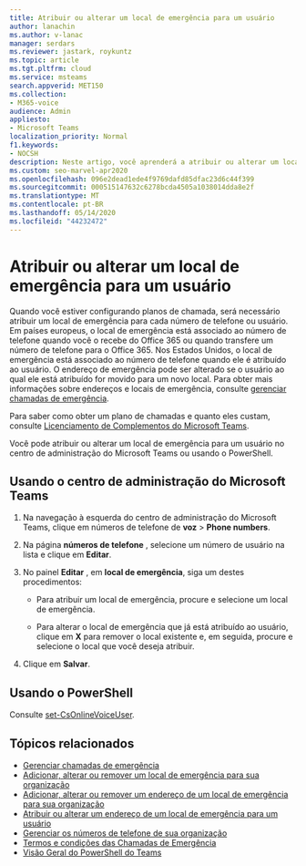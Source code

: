 ```yaml
---
title: Atribuir ou alterar um local de emergência para um usuário
author: lanachin
ms.author: v-lanac
manager: serdars
ms.reviewer: jastark, roykuntz
ms.topic: article
ms.tgt.pltfrm: cloud
ms.service: msteams
search.appverid: MET150
ms.collection:
- M365-voice
audience: Admin
appliesto:
- Microsoft Teams
localization_priority: Normal
f1.keywords:
- NOCSH
description: Neste artigo, você aprenderá a atribuir ou alterar um local de emergência para os usuários da sua organização.
ms.custom: seo-marvel-apr2020
ms.openlocfilehash: 096e2dead1ede4f9769dafd85dfac23d6c44f399
ms.sourcegitcommit: 000515147632c6278bcda4505a1038014dda8e2f
ms.translationtype: MT
ms.contentlocale: pt-BR
ms.lasthandoff: 05/14/2020
ms.locfileid: "44232472"
---
```

# <a name="assign-or-change-an-emergency-location-for-a-user"></a>Atribuir ou alterar um local de emergência para um usuário

Quando você estiver configurando planos de chamada, será necessário atribuir um local de emergência para cada número de telefone ou usuário. Em países europeus, o local de emergência está associado ao número de telefone quando você o recebe do Office 365 ou quando transfere um número de telefone para o Office 365. Nos Estados Unidos, o local de emergência está associado ao número de telefone quando ele é atribuído ao usuário. O endereço de emergência pode ser alterado se o usuário ao qual ele está atribuído for movido para um novo local. Para obter mais informações sobre endereços e locais de emergência, consulte [gerenciar chamadas de emergência](what-are-emergency-locations-addresses-and-call-routing.md).
  
Para saber como obter um plano de chamadas e quanto eles custam, consulte [Licenciamento de Complementos do Microsoft Teams](teams-add-on-licensing/microsoft-teams-add-on-licensing.md).

Você pode atribuir ou alterar um local de emergência para um usuário no centro de administração do Microsoft Teams ou usando o PowerShell.

## <a name="using-the-microsoft-teams-admin-center"></a>Usando o centro de administração do Microsoft Teams

1. Na navegação à esquerda do centro de administração do Microsoft Teams, clique em números de telefone de **voz**  >  **Phone numbers**.

2. Na página **números de telefone** , selecione um número de usuário na lista e clique em **Editar**.

3. No painel **Editar** , em **local de emergência**, siga um destes procedimentos:

   - Para atribuir um local de emergência, procure e selecione um local de emergência.

   - Para alterar o local de emergência que já está atribuído ao usuário, clique em **X** para remover o local existente e, em seguida, procure e selecione o local que você deseja atribuir.

4. Clique em **Salvar**.

## <a name="using-powershell"></a>Usando o PowerShell

Consulte [set-CsOnlineVoiceUser](https://docs.microsoft.com/powershell/module/skype/set-csonlinevoiceuser). 

    
## <a name="related-topics"></a>Tópicos relacionados

- [Gerenciar chamadas de emergência](what-are-emergency-locations-addresses-and-call-routing.md)
- [Adicionar, alterar ou remover um local de emergência para sua organização](add-change-remove-emergency-location-organization.md)
- [Adicionar, alterar ou remover um endereço de um local de emergência para sua organização](add-change-remove-emergency-place-organization.md)
- [Atribuir ou alterar um endereço de um local de emergência para um usuário](assign-change-emergency-place-user.md)
- [Gerenciar os números de telefone de sua organização](/microsoftteams/manage-phone-numbers-for-your-organization)
- [Termos e condições das Chamadas de Emergência](/microsoftteams/emergency-calling-terms-and-conditions)
- [Visão Geral do PowerShell do Teams](teams-powershell-overview.md)
